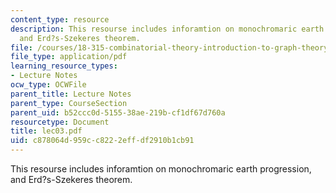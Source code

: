 ```yaml
---
content_type: resource
description: This resourse includes inforamtion on monochromaric earth progression,
  and Erd?s-Szekeres theorem.
file: /courses/18-315-combinatorial-theory-introduction-to-graph-theory-extremal-and-enumerative-combinatorics-spring-2005/c878064d959cc8222effdf2910b1cb91_lec03.pdf
file_type: application/pdf
learning_resource_types:
- Lecture Notes
ocw_type: OCWFile
parent_title: Lecture Notes
parent_type: CourseSection
parent_uid: b52ccc0d-5155-38ae-219b-cf1df67d760a
resourcetype: Document
title: lec03.pdf
uid: c878064d-959c-c822-2eff-df2910b1cb91
---
```

This resourse includes inforamtion on monochromaric earth progression, and Erd?s-Szekeres theorem.

